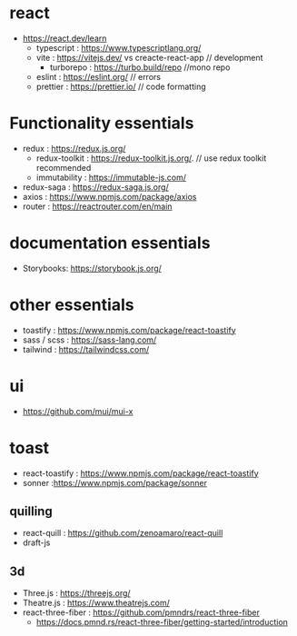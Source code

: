 
# react
- https://react.dev/learn
    - typescript : https://www.typescriptlang.org/
    - vite : https://vitejs.dev/ vs creacte-react-app  // development
       - turborepo : https://turbo.build/repo //mono repo
    - eslint : https://eslint.org/                     // errors 
    - prettier : https://prettier.io/                  // code formatting


 # Functionality essentials
- redux : https://redux.js.org/
    - redux-toolkit : https://redux-toolkit.js.org/. // use redux toolkit recommended
    - immutability : https://immutable-js.com/
- redux-saga : https://redux-saga.js.org/
- axios : https://www.npmjs.com/package/axios
- router : https://reactrouter.com/en/main

# documentation essentials
 - Storybooks: https://storybook.js.org/

# other essentials
- toastify : https://www.npmjs.com/package/react-toastify
- sass / scss : https://sass-lang.com/
- tailwind : https://tailwindcss.com/
# ui
- https://github.com/mui/mui-x
# toast
- react-toastify : https://www.npmjs.com/package/react-toastify
- sonner :https://www.npmjs.com/package/sonner
## quilling
- react-quill : https://github.com/zenoamaro/react-quill
- draft-js


## 3d
- Three.js : https://threejs.org/
- Theatre.js : https://www.theatrejs.com/
- react-three-fiber : https://github.com/pmndrs/react-three-fiber 
    - https://docs.pmnd.rs/react-three-fiber/getting-started/introduction